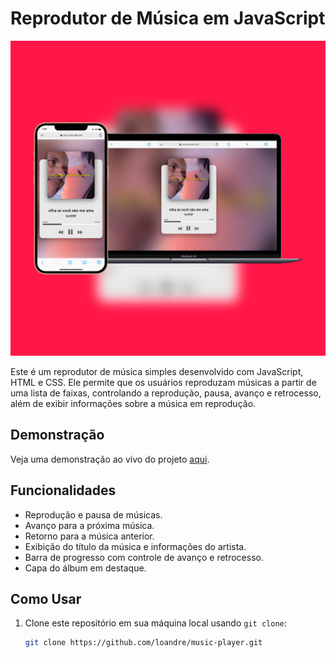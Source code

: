 # Reprodutor de Música em JavaScript

![Captura de Tela](./assets/music-mockup.png)

Este é um reprodutor de música simples desenvolvido com JavaScript, HTML e CSS. Ele permite que os usuários reproduzam músicas a partir de uma lista de faixas, controlando a reprodução, pausa, avanço e retrocesso, além de exibir informações sobre a música em reprodução.

## Demonstração

Veja uma demonstração ao vivo do projeto [aqui](http://musica.loandre.com).

## Funcionalidades

- Reprodução e pausa de músicas.
- Avanço para a próxima música.
- Retorno para a música anterior.
- Exibição do título da música e informações do artista.
- Barra de progresso com controle de avanço e retrocesso.
- Capa do álbum em destaque.

## Como Usar

1. Clone este repositório em sua máquina local usando `git clone`:

   ```bash
   git clone https://github.com/loandre/music-player.git
